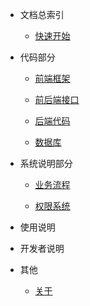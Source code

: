 ﻿* 文档总索引

  * [快速开始](/#quick-start)

* 代码部分

  * [前端框架](./frontend/index)

  * [前后端接口](./api/index)

  * [后端代码](./backend/index)

  * [数据库](./database/index)

* 系统说明部分

  * [业务流程](./process/index)
  
  * [权限系统](./permission/index)

* 使用说明

* 开发者说明

* 其他

  * [关于](about.md)
